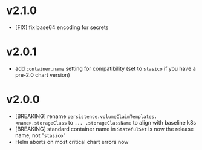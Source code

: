 # v2.1.0

- [FIX] fix base64 encoding for secrets

# v2.0.1

- add `container.name` setting for compatibility (set to `stasico` if you have a pre-2.0 chart version)

# v2.0.0

- [BREAKING] rename `persistence.volumeClaimTemplates.<name>.storageClass` to `... .storageClassName` to align with baseline k8s
- [BREAKING] standard container name in `StatefulSet` is now the release name, not "`stasico`"
- Helm aborts on most critical chart errors now

